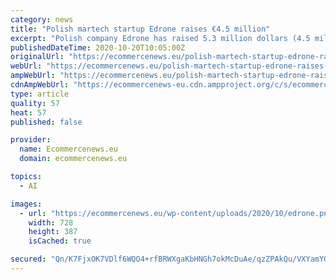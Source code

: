 ```yaml
---
category: news
title: "Polish martech startup Edrone raises €4.5 million"
excerpt: "Polish company Edrone has raised 5.3 million dollars (4.5 million euros) in its first funding after bootstrapping for the last four years."
publishedDateTime: 2020-10-20T10:05:00Z
originalUrl: "https://ecommercenews.eu/polish-martech-startup-edrone-raises-e4-5-million/"
webUrl: "https://ecommercenews.eu/polish-martech-startup-edrone-raises-e4-5-million/"
ampWebUrl: "https://ecommercenews.eu/polish-martech-startup-edrone-raises-e4-5-million/?amp"
cdnAmpWebUrl: "https://ecommercenews-eu.cdn.ampproject.org/c/s/ecommercenews.eu/polish-martech-startup-edrone-raises-e4-5-million/?amp"
type: article
quality: 57
heat: 57
published: false

provider:
  name: Ecommercenews.eu
  domain: ecommercenews.eu

topics:
  - AI

images:
  - url: "https://ecommercenews.eu/wp-content/uploads/2020/10/edrone.png"
    width: 728
    height: 387
    isCached: true

secured: "Qn/K7FjxOK7VDlf6WQO4+rfBRWXgaKbHNGh7okMcDuAe/qzZPAkQu/VXYamYO3QyqAoaL71SmECyXCYA7E55AAgFM9u0OZ6X+Xc5fxnN1qalng4YY1xjPNWb6iU1ISHR3jTBAQI5uVDIZwTXODRYaaY8C1vPcqkg1PtRBC9qVGc2Xi1rCe16x1e57qdDRvowY3dj1IvAjvGCDCqXDNO+Po1L910lZIC5Aern/qBFubaMAVUKr9BuN3XAAvhBNXweskOVFmr9Bgt6KsXfoN0cJlnC0rD77tVJkIgT3J4IBqk3zmuaNkWAzwrxfTo9HL22ZsgYOAxweTd48o/j1BjZX1D/6IsamZW6q5Zoss93k40=;AEsIHRcGjizzoatRP9CMew=="
---
```


